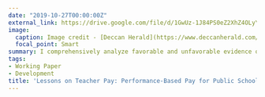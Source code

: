 ```yaml
---
date: "2019-10-27T00:00:00Z"
external_link: https://drive.google.com/file/d/1GwUz-1J84PS0eZ2XhZ4OLyYcfeZYGqDL/view?usp=sharing
image:
  caption: Image credit - [Deccan Herald](https://www.deccanherald.com/national/govt-schools-running-short-of-over-2-lakh-teachers-781079.html)
  focal_point: Smart
summary: I comprehensively analyze favorable and unfavorable evidence on performance-based pay for teachers in developing nations, list the key concerns in the implementation of such a pay policy, and then present an ideal model of performance-based pay navigating different systems of measurement, test design, and bonus design.
tags:
- Working Paper
- Development
title: 'Lessons on Teacher Pay: Performance-Based Pay for Public School Teachers (Working Paper)'
---
```

